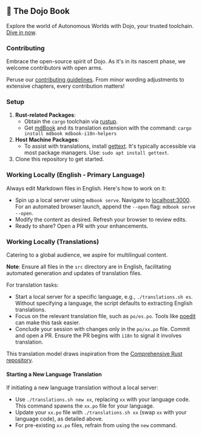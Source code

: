 ## 📖 The Dojo Book

Explore the world of Autonomous Worlds with Dojo, your trusted toolchain. [Dive in now](https://book.dojoengine.org/).

### Contributing
Embrace the open-source spirit of Dojo. As it's in its nascent phase, we welcome contributors with open arms.

Peruse our [contributing guidelines](./src/misc/contributors.md). From minor wording adjustments to extensive chapters, every contribution matters!

### Setup
1. **Rust-related Packages**:
   - Obtain the `cargo` toolchain via [rustup](https://rustup.rs/).
   - Get [mdBook](https://rust-lang.github.io/mdBook/guide/installation.html) and its translation extension with the command:
     ```cargo install mdbook mdbook-i18n-helpers```
2. **Host Machine Packages**:
   - To assist with translations, install [gettext](https://www.gnu.org/software/gettext/). It's typically accessible via most package managers. Use: `sudo apt install gettext`.
3. Clone this repository to get started.

### Working Locally (English - Primary Language)
Always edit Markdown files in English. Here's how to work on it:
- Spin up a local server using `mdbook serve`. Navigate to [localhost:3000](http://localhost:3000). For an automated browser launch, append the `--open` flag: `mdbook serve --open`.
- Modify the content as desired. Refresh your browser to review edits.
- Ready to share? Open a PR with your enhancements.

### Working Locally (Translations)
Catering to a global audience, we aspire for multilingual content. 

**Note**: Ensure all files in the `src` directory are in English, facilitating automated generation and updates of translation files.

For translation tasks:
- Start a local server for a specific language, e.g., `./translations.sh es`. Without specifying a language, the script defaults to extracting English translations.
- Focus on the relevant translation file, such as `po/es.po`. Tools like [poedit](https://poedit.net/) can make this task easier.
- Conclude your session with changes only in the `po/xx.po` file. Commit and open a PR. Ensure the PR begins with `i18n` to signal it involves translation.

This translation model draws inspiration from the [Comprehensive Rust repository](https://github.com/google/comprehensive-rust/blob/main/TRANSLATIONS.md).

#### Starting a New Language Translation
If initiating a new language translation without a local server:
- Use `./translations.sh new xx`, replacing `xx` with your language code. This command spawns the `xx.po` file for your language.
- Update your `xx.po` file with `./translations.sh xx` (swap `xx` with your language code), as detailed above.
- For pre-existing `xx.po` files, refrain from using the `new` command.